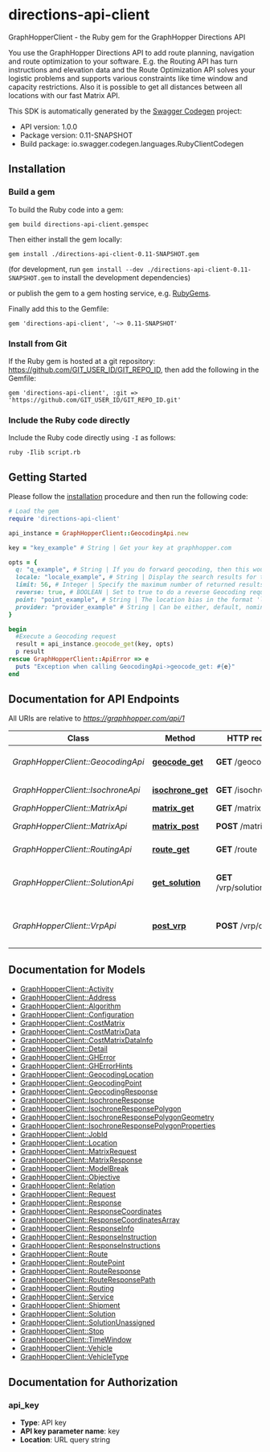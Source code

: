 # directions-api-client

GraphHopperClient - the Ruby gem for the GraphHopper Directions API

You use the GraphHopper Directions API to add route planning, navigation and route optimization to your software. E.g. the Routing API has turn instructions and elevation data and the Route Optimization API solves your logistic problems and supports various constraints like time window and capacity restrictions. Also it is possible to get all distances between all locations with our fast Matrix API.

This SDK is automatically generated by the [Swagger Codegen](https://github.com/swagger-api/swagger-codegen) project:

- API version: 1.0.0
- Package version: 0.11-SNAPSHOT
- Build package: io.swagger.codegen.languages.RubyClientCodegen

## Installation

### Build a gem

To build the Ruby code into a gem:

```shell
gem build directions-api-client.gemspec
```

Then either install the gem locally:

```shell
gem install ./directions-api-client-0.11-SNAPSHOT.gem
```
(for development, run `gem install --dev ./directions-api-client-0.11-SNAPSHOT.gem` to install the development dependencies)

or publish the gem to a gem hosting service, e.g. [RubyGems](https://rubygems.org/).

Finally add this to the Gemfile:

    gem 'directions-api-client', '~> 0.11-SNAPSHOT'

### Install from Git

If the Ruby gem is hosted at a git repository: https://github.com/GIT_USER_ID/GIT_REPO_ID, then add the following in the Gemfile:

    gem 'directions-api-client', :git => 'https://github.com/GIT_USER_ID/GIT_REPO_ID.git'

### Include the Ruby code directly

Include the Ruby code directly using `-I` as follows:

```shell
ruby -Ilib script.rb
```

## Getting Started

Please follow the [installation](#installation) procedure and then run the following code:
```ruby
# Load the gem
require 'directions-api-client'

api_instance = GraphHopperClient::GeocodingApi.new

key = "key_example" # String | Get your key at graphhopper.com

opts = { 
  q: "q_example", # String | If you do forward geocoding, then this would be a textual description of the address you are looking for
  locale: "locale_example", # String | Display the search results for the specified locale. Currently French (fr), English (en), German (de) and Italian (it) are supported. If the locale wasn't found the default (en) is used.
  limit: 56, # Integer | Specify the maximum number of returned results
  reverse: true, # BOOLEAN | Set to true to do a reverse Geocoding request, see point parameter
  point: "point_example", # String | The location bias in the format 'latitude,longitude' e.g. point=45.93272,11.58803
  provider: "provider_example" # String | Can be either, default, nominatim, opencagedata
}

begin
  #Execute a Geocoding request
  result = api_instance.geocode_get(key, opts)
  p result
rescue GraphHopperClient::ApiError => e
  puts "Exception when calling GeocodingApi->geocode_get: #{e}"
end

```

## Documentation for API Endpoints

All URIs are relative to *https://graphhopper.com/api/1*

Class | Method | HTTP request | Description
------------ | ------------- | ------------- | -------------
*GraphHopperClient::GeocodingApi* | [**geocode_get**](docs/GeocodingApi.md#geocode_get) | **GET** /geocode | Execute a Geocoding request
*GraphHopperClient::IsochroneApi* | [**isochrone_get**](docs/IsochroneApi.md#isochrone_get) | **GET** /isochrone | Isochrone Request
*GraphHopperClient::MatrixApi* | [**matrix_get**](docs/MatrixApi.md#matrix_get) | **GET** /matrix | Matrix API
*GraphHopperClient::MatrixApi* | [**matrix_post**](docs/MatrixApi.md#matrix_post) | **POST** /matrix | Matrix API Post
*GraphHopperClient::RoutingApi* | [**route_get**](docs/RoutingApi.md#route_get) | **GET** /route | Routing Request
*GraphHopperClient::SolutionApi* | [**get_solution**](docs/SolutionApi.md#get_solution) | **GET** /vrp/solution/{jobId} | Return the solution associated to the jobId
*GraphHopperClient::VrpApi* | [**post_vrp**](docs/VrpApi.md#post_vrp) | **POST** /vrp/optimize | Solves vehicle routing problems


## Documentation for Models

 - [GraphHopperClient::Activity](docs/Activity.md)
 - [GraphHopperClient::Address](docs/Address.md)
 - [GraphHopperClient::Algorithm](docs/Algorithm.md)
 - [GraphHopperClient::Configuration](docs/Configuration.md)
 - [GraphHopperClient::CostMatrix](docs/CostMatrix.md)
 - [GraphHopperClient::CostMatrixData](docs/CostMatrixData.md)
 - [GraphHopperClient::CostMatrixDataInfo](docs/CostMatrixDataInfo.md)
 - [GraphHopperClient::Detail](docs/Detail.md)
 - [GraphHopperClient::GHError](docs/GHError.md)
 - [GraphHopperClient::GHErrorHints](docs/GHErrorHints.md)
 - [GraphHopperClient::GeocodingLocation](docs/GeocodingLocation.md)
 - [GraphHopperClient::GeocodingPoint](docs/GeocodingPoint.md)
 - [GraphHopperClient::GeocodingResponse](docs/GeocodingResponse.md)
 - [GraphHopperClient::IsochroneResponse](docs/IsochroneResponse.md)
 - [GraphHopperClient::IsochroneResponsePolygon](docs/IsochroneResponsePolygon.md)
 - [GraphHopperClient::IsochroneResponsePolygonGeometry](docs/IsochroneResponsePolygonGeometry.md)
 - [GraphHopperClient::IsochroneResponsePolygonProperties](docs/IsochroneResponsePolygonProperties.md)
 - [GraphHopperClient::JobId](docs/JobId.md)
 - [GraphHopperClient::Location](docs/Location.md)
 - [GraphHopperClient::MatrixRequest](docs/MatrixRequest.md)
 - [GraphHopperClient::MatrixResponse](docs/MatrixResponse.md)
 - [GraphHopperClient::ModelBreak](docs/ModelBreak.md)
 - [GraphHopperClient::Objective](docs/Objective.md)
 - [GraphHopperClient::Relation](docs/Relation.md)
 - [GraphHopperClient::Request](docs/Request.md)
 - [GraphHopperClient::Response](docs/Response.md)
 - [GraphHopperClient::ResponseCoordinates](docs/ResponseCoordinates.md)
 - [GraphHopperClient::ResponseCoordinatesArray](docs/ResponseCoordinatesArray.md)
 - [GraphHopperClient::ResponseInfo](docs/ResponseInfo.md)
 - [GraphHopperClient::ResponseInstruction](docs/ResponseInstruction.md)
 - [GraphHopperClient::ResponseInstructions](docs/ResponseInstructions.md)
 - [GraphHopperClient::Route](docs/Route.md)
 - [GraphHopperClient::RoutePoint](docs/RoutePoint.md)
 - [GraphHopperClient::RouteResponse](docs/RouteResponse.md)
 - [GraphHopperClient::RouteResponsePath](docs/RouteResponsePath.md)
 - [GraphHopperClient::Routing](docs/Routing.md)
 - [GraphHopperClient::Service](docs/Service.md)
 - [GraphHopperClient::Shipment](docs/Shipment.md)
 - [GraphHopperClient::Solution](docs/Solution.md)
 - [GraphHopperClient::SolutionUnassigned](docs/SolutionUnassigned.md)
 - [GraphHopperClient::Stop](docs/Stop.md)
 - [GraphHopperClient::TimeWindow](docs/TimeWindow.md)
 - [GraphHopperClient::Vehicle](docs/Vehicle.md)
 - [GraphHopperClient::VehicleType](docs/VehicleType.md)


## Documentation for Authorization


### api_key

- **Type**: API key
- **API key parameter name**: key
- **Location**: URL query string

